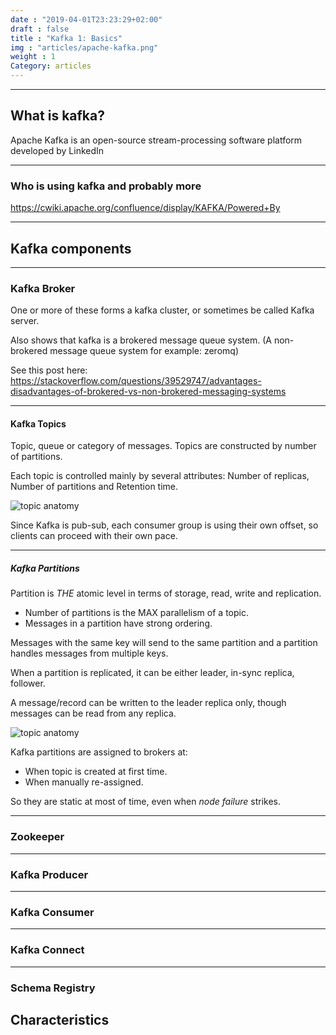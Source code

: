 ```yaml
---
date : "2019-04-01T23:23:29+02:00"
draft : false
title : "Kafka 1: Basics"
img : "articles/apache-kafka.png"
weight : 1
Category: articles
---
```


---
## What is kafka?
Apache Kafka is an open-source stream-processing software platform developed by LinkedIn

---
### Who is using kafka and probably more
https://cwiki.apache.org/confluence/display/KAFKA/Powered+By

---
## Kafka components


---
### Kafka Broker
One or more of these forms a kafka cluster, or sometimes be called Kafka server.

Also shows that kafka is a brokered message queue system. (A non-brokered message queue system for example: zeromq)

See this post here: https://stackoverflow.com/questions/39529747/advantages-disadvantages-of-brokered-vs-non-brokered-messaging-systems

---
#### Kafka Topics
Topic, queue or category of messages. Topics are constructed by number of partitions.

Each topic is controlled mainly by several attributes: Number of replicas, Number of partitions and  Retention time.

<img src="https://sookocheff.com/post/kafka/kafka-in-a-nutshell/log-anatomy.png" alt="topic anatomy"/>


Since Kafka is pub-sub, each consumer group is using their own offset, so clients can proceed with their own pace. 

---
##### Kafka Partitions
Partition is *THE* atomic level in terms of storage, read, write and replication.

* Number of partitions is the MAX parallelism of a topic.
* Messages in a partition have strong ordering.

Messages with the same key will send to the same partition and a partition handles messages from multiple keys.

When a partition is replicated, it can be either leader, in-sync replica, follower.

A message/record can be written to the leader replica only, though messages can be read from any replica.

<img src="https://sookocheff.com/post/kafka/kafka-in-a-nutshell/producing-to-partitions.png" alt="topic anatomy"/>

Kafka partitions are assigned to brokers at:

* When topic is created at first time.
* When manually re-assigned.

So they are static at most of time, even when *node failure*         strikes.

---
### Zookeeper

---
### Kafka Producer
---
### Kafka Consumer
---
### Kafka Connect
---
### Schema Registry

## Characteristics
